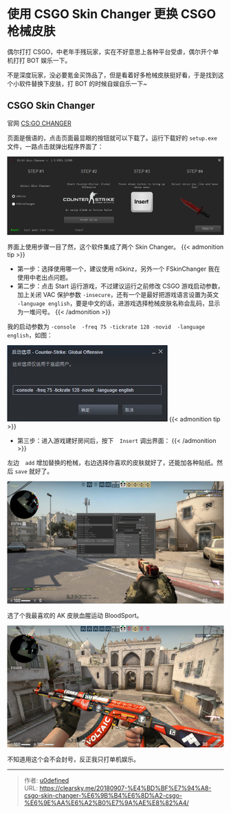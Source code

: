 # 使用 CSGO Skin Changer 更换 CSGO 枪械皮肤


偶尔打打 CSGO，中老年手残玩家，实在不好意思上各种平台受虐，偶尔开个单机打打 BOT 娱乐一下。

不是深度玩家，没必要氪金买饰品了，但是看着好多枪械皮肤挺好看，于是找到这个小软件替换下皮肤，打 BOT 的时候自娱自乐一下~

##  CSGO Skin Changer

官网 [CS:GO CHANGER](http://cs-changer.ru/#)

页面是俄语的，点击页面最显眼的按钮就可以下载了。运行下载好的 `setup.exe` 文件，一路点击就弹出程序界面了：

![CSGO Skin Changer](skin-changer.jpg "CSGO Skin Changer")

界面上使用步骤一目了然，这个软件集成了两个 Skin Changer。
{{< admonition tip >}}
- 第一步：选择使用哪一个，建议使用 nSkinz，另外一个 FSkinChanger 我在使用中老出点问题。
- 第二步：点击 Start 运行游戏，不过建议运行之前修改 CSGO 游戏启动参数，加上关闭 VAC 保护参数 `-insecure`，还有一个是最好把游戏语言设置为英文　`-language english`，要是中文的话，进游戏选择枪械皮肤名称会乱码，显示为一堆问号。
{{< /admonition >}}

我的启动参数为 `-console  -freq 75 -tickrate 128 -novid  -language english`，如图：

![CS:GO 启动选项](csgo.jpg "CS:GO 启动选项")
{{< admonition tip >}}
- 第三步：进入游戏建好房间后，按下　`Insert` 调出界面：
{{< /admonition >}}

左边　`add` 增加替换的枪械，右边选择你喜欢的皮肤就好了，还能加各种贴纸。然后 `save` 就好了。

![CSGO Skin Changer 界面](skinchanger.jpg "CSGO Skin Changer 界面")

选了个我最喜欢的 AK 皮肤血腥运动 BloodSport。

![AK - BloodSport](ak47.jpg "AK - BloodSport")

不知道用这个会不会封号，反正我只打单机娱乐。

---

> 作者: [u0defined](http://clearsky.me/)  
> URL: https://clearsky.me/20180907-%E4%BD%BF%E7%94%A8-csgo-skin-changer-%E6%9B%B4%E6%8D%A2-csgo-%E6%9E%AA%E6%A2%B0%E7%9A%AE%E8%82%A4/  

